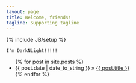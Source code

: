 ```yaml
---
layout: page
title: Welcome, friends!
tagline: Supporting tagline
---
```

{% include JB/setup %}

	I'm DarkNiight!!!!!

<ul class="posts">
  {% for post in site.posts %}
    <li><span>{{ post.date | date_to_string }}</span> &raquo; <a href="{{ BASE_PATH }}{{ post.url }}">{{ post.title }}</a></li>
  {% endfor %}
</ul>



